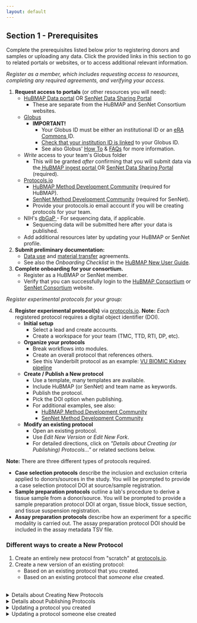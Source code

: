 ```yaml
---
layout: default
---
```


## Section 1 - Prerequisites
Complete the prerequisites listed below prior to registering donors and samples or uploading any data.
Click the provided links in this section to go to related portals or websites, or to access additional relevant information.

_Register as a member, which includes requesting access to resources, completing any required agreements, and verifying your access._
  1. **Request access to portals** (or other resources you will need):
     - <a href="http://portal.hubmapconsortium.org">HuBMAP Data portal</a> OR <a href="http://data.sennetconsortium.org">SenNet Data Sharing Portal</a>
       - These are separate from the HuBMAP and SenNet Consortium websites.
     - <a href="https://www.globus.org/">Globus</a>
       - **IMPORTANT!**
           - Your Globus ID must be either an institutional ID or an <a href="https://www.era.nih.gov/"> eRA Commons </a> ID.
           - <a href="https://docs.globus.org/how-to/link-to-existing/">Check that your institution ID is linked</a> to your Globus ID.
           - See also Globus' <a href="https://docs.globus.org/how-to/">How To</a> & <a href="https://docs.globus.org/faq/">FAQs</a> for more information.
     - _Write_ access to your team's Globus folder
       - This will be granted <em>after</em> confirming that you will submit data via the<a href="http://ingest.hubmapconsortium.org/"> HuBMAP ingest portal </a> OR <a href="http://data.sennetconsortium.org">SenNet Data Sharing Portal </a> (required).
     - <a href="http://protocols.io">Protocols.io</a>
       - <a href="https://www.protocols.io/workspaces/human-biomolecular-atlas-program-hubmap-method-development">HuBMAP Method Development Community</a> (required for HuBMAP).
       - <a href="https://www.protocols.io/workspaces/cellular-senescence-network-sennet-method-develo">SenNet Method Development Community</a> (required for SenNet).
       - Provide your protocols.io email account if you will be creating protocols for your team.
     - NIH's <a href="https://dbgap.ncbi.nlm.nih.gov/aa/wga.cgi?page=login">dbGaP </a>- For sequencing data, if applicable.
         - Sequencing data will be submitted here after your data is published.
     - Add additional resources later by updating your HuBMAP or SenNet profile.
  2. **Submit preliminary documentation:**
     - <a href="https://hubmapconsortium.org/wp-content/uploads/2020/06/DUA_FINAL_2020_02_03_for_Signature.pdf">Data use</a> and <a href="https://hubmapconsortium.org/wp-content/uploads/2020/08/MTA.pdf">material transfer</a> agreements.
     - See also the <em>Onboarding Checklist</em> in the <a href="https://docs.google.com/document/d/1ew6erXdwt38b8reiiH38NUeab4TD5ot-nv59M444j0Y/edit#heading=h.ym9gyx39h7t3">HuBMAP New User Guide</a>.
  3. **Complete onboarding for your consortium.**
      - Register as a HuBMAP or SenNet member.
      - Verify that you can successfully login to the <a href="https://hubmapconsortium.org/"> HuBMAP Consortium</a> or <a href="https://sennetconsortium.org/"> SenNet Consortium</a> website.

  _Register experimental protocols for your group:_
        
  4. **Register experimental protocol(s)** via <a href="https://www.protocols.io/welcome">protocols.io</a>. **Note:** _Each_ registered protocol requires a digital object identifier (DOI).
     - **Initial setup**
         - Select a lead and create accounts.
         - Create a workspace for your team (TMC, TTD, RTI, DP, etc).
      - **Organize your protocols**
          - Break workflows into modules.
          - Create an overall protocol that references others.
          - See this Vanderbilt protocol as an example: <a href="https://dx.doi.org/10.17504/protocols.io.bfskjncw">VU BIOMIC Kidney pipeline</a>
      - **Create / Publish a New protocol**
          - Use a template, many templates are available.
          - Include HuBMAP (or SenNet) and team name as keywords.
          - Publish the protocol.
          - Pick the DOI option when publishing.
          - For additional examples, see also:
            - <a href="https://www.protocols.io/workspaces/human-biomolecular-atlas-program-hubmap-method-development">HuBMAP Method Development Community</a>
            - <a href="https://www.protocols.io/workspaces/cellular-senescence-network-sennet-method-develo">SenNet Method Development Community</a>
       - **Modify an existing protocol**
          - Open an existing protocol.
          - Use _Edit New Version_ or _Edit New Fork_.
          - For detailed directions, click on _"Details about Creating (or Publishing) Protocols..."_ or related sections below.

**Note:** There are three different types of protocols required. 
- **Case selection protocols** describe the inclusion and exclusion criteria applied to donors/sources in the study. You will be prompted to provide a case selection protocol DOI at source/sample registration.
- **Sample preparation protocols** outline a lab's procedure to derive a tissue sample from a donor/source. You will be prompted to provide a sample preparation protocol DOI at organ, tissue block, tissue section, and tissue suspension registration.
- **Assay preparation protocols** describe how an experiment for a specific modality is carried out. The assay preparation protocol DOI should be included in the assay metadata TSV file.
 
### Different ways to create a New Protocol

1. Create an entirely new protocol from "scratch" at [protocols.io](http://protocols.io/).
2. Create a new version of an existing protocol:
    - Based on an existing protocol that you created.
    - Based on an existing protocol that _someone else_ created.
  
<br />
<details>
<summary>Details about Creating New Protocols</summary>

<h3 id="Create-New-Protocol">Creating an entirely new protocol (from "scratch"):</h3>

1. **Log into protocols.io** Using your protocols.io login registered with your consortium.
2. **Select your Workspace:**
   - Click the HuBMAP icon for the HuBMAP Workspace
   - Click the SenNet icon for the SenNet Workspace
   - If you do not see your icon you have not been added to the group - Contact your helpdesk for assistance.
3. **Click the NEW + button** at the top and select **New protocol**.
4. **Select a template option:**
   - There are several template options for a protocol.
   - The option selected determines the tool widgets shown on the right.
5. **Rename the protocol** from “untitled protocol” to something more descriptive so the protocol saves properly.
6. **Fill in the Details:** A series of tabs displays under the protocol title: (_Description, Guidelines..., Materials, etc._)
   - Fill in information for all tabs shown
   - Under _Description > Keywords_ enter your consortium and group (TMC, etc.)
7. **Publishing** - When you are satisfied that the protocol is complete...
   - Select **MORE > Publish**
   - Publishing is a multistep process (see below).

**IMPORTANT:** Once published, a protocol cannot be deleted or edited, only versioned.
</details>

<details>
<summary>Details about Publishing Protocols</summary>

### Publishing your new protocol:

1. **Publish type** - select **With DOI**. <br> **IMPORTANT:** HuBMAP and SenNet protocols MUST be assigned a DOI.
    - This is required to register a donor (or source) and samples.
    - This is required to submit assay metadata to the HIVE or CODCC.
2. **Set authors** - Multiple authors may be added in order of importance.
   - You can drag-and-drop authors to reorder.
3. **Status** - Select _Working, In Development,_ or _Other_.
4. **Research study** - Select _Research_ (most likely) or _Non-Research_.
5. **Add workspaces** - _Show_ and _Share_ the protocol on the HuBMAP (or SenNet) Workspace.
   - You can also show or share the protocol on any other workspace, if desired.
6. **Publish** - Publish the protocol.
</details>

<details>

<summary>Updating a protocol you created</summary>

### Revise a Protocol you created previously

1. **Navigate to the protocol** on [protocols.io](http://protocols.io/).
   - Click on the protocol to select it.
2. Select **New Version > Create New Version > Edit New Version**.
3. **Re-publish** - Make any changes needed and republish the protocol.
   - The process is virtually identical to the <a href="https://github.com/hubmapconsortium/data_submission_guide/edit/main/Section1.md/#Create-New-Protocol">Create a new Protocol</a> process.
</details>

<details>

<summary>Updating a protocol someone else created</summary>

### Create a new protocol based on someone else's Protocol 

1. **Navigate to the protocol** on [protocols.io](http://protocols.io/).
   - Click on the protocol to select it.
2. Select **Copy/Fork > Make a Fork**
   - Select where to store the copied protocol
   - Select **Edit New Fork**
3. **Re-publish** - Make any changes needed and republish the protocol.
   - The process is virtually identical to the <a href="https://github.com/hubmapconsortium/data_submission_guide/edit/main/Section1.md/#Create-New-Protocol">Create a new Protocol</a> process.
  
</details>
